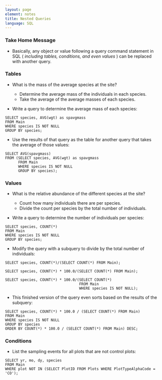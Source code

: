 ```yaml
---
layout: page
element: notes
title: Nested Queries
language: SQL
---
```


### Take Home Message

* Basically, any object or value following a query command statement in SQL 
( *including tables, conditions, and even values* ) can be replaced with another 
query.

### Tables

* What is the mass of the average species at the site? 
    * Determine the average mass of the individuals in each species. 
    * Take the average of the average masses of each species.

* Write a query to determine the average mass of each species:

```
SELECT species, AVG(wgt) as spavgmass
FROM Main
WHERE species IS NOT NULL
GROUP BY species;
```

* Use the results of that query as the table for another query that takes the 
average of those values:

```
SELECT AVG(spavgmass)
FROM (SELECT species, AVG(wgt) as spavgmass
      FROM Main
      WHERE species IS NOT NULL
      GROUP BY species);
```

### Values

* What is the relative abundance of the different species at the site?
    * Count how many individuals there are per species.
    * Divide the count per species by the total number of individuals.

* Write a query to determine the number of individuals per species: 

```
SELECT species, COUNT(*)
FROM Main
WHERE species IS NOT NULL
GROUP BY species;
```

* Modify the query with a subquery to divide by the total number of individuals:

```
SELECT species, COUNT(*)/(SELECT COUNT(*) FROM Main);
```
```
SELECT species, COUNT(*) * 100.0/(SELECT COUNT(*) FROM Main);
```
```
SELECT species, COUNT(*) * 100.0/(SELECT COUNT(*) 
                                  FROM Main 
                                  WHERE species IS NOT NULL);
```

* This finished version of the query even sorts based on the results of the subquery:

```
SELECT species, COUNT(*) * 100.0 / (SELECT COUNT(*) FROM Main)
FROM Main
WHERE species IS NOT NULL
GROUP BY species
ORDER BY COUNT(*) * 100.0 / (SELECT COUNT(*) FROM Main) DESC;
```

### Conditions

* List the sampling events for all plots that are not control plots:

```
SELECT yr, mo, dy, species
FROM Main
WHERE plot NOT IN (SELECT PlotID FROM Plots WHERE PlotTypeAlphaCode = 'CO');
```
